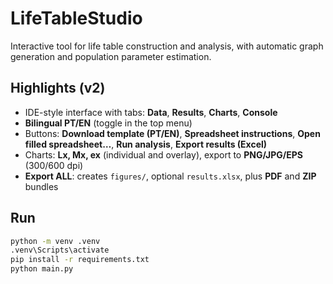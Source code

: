 # LifeTableStudio

Interactive tool for life table construction and analysis, with automatic graph generation and population parameter estimation.

## Highlights (v2)
- IDE-style interface with tabs: **Data**, **Results**, **Charts**, **Console**
- **Bilingual PT/EN** (toggle in the top menu)
- Buttons: **Download template (PT/EN)**, **Spreadsheet instructions**, **Open filled spreadsheet…**, **Run analysis**, **Export results (Excel)**
- Charts: **Lx, Mx, ex** (individual and overlay), export to **PNG/JPG/EPS** (300/600 dpi)
- **Export ALL**: creates `figures/`, optional `results.xlsx`, plus **PDF** and **ZIP** bundles

## Run
```bash
python -m venv .venv
.venv\Scripts\activate
pip install -r requirements.txt
python main.py
